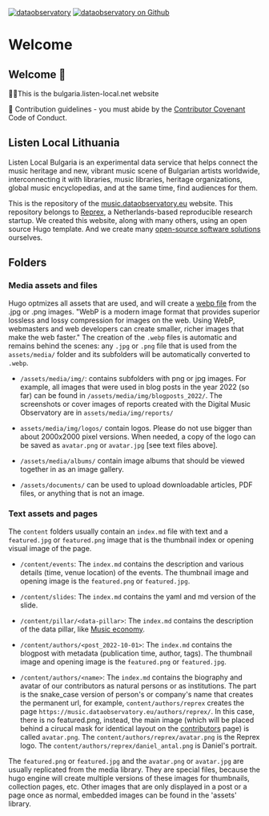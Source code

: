 [![dataobservatory](https://img.shields.io/badge/ecosystem-dataobservatory.eu-3EA135.svg)](https://dataobservatory.eu/)
[![dataobservatory on
Github](https://img.shields.io/badge/github-dataobservatory.eu-6e5494.svg)](https://github.com/dataobservatory-eu/)

# Welcome

## Welcome 👋

🙋‍♀️This is the bulgaria.listen-local.net website

🌈 Contribution guidelines - you must abide by the [Contributor Covenant](https://www.contributor-covenant.org/version/2/1/code_of_conduct/) Code of Conduct.

## Listen Local Lithuania

Listen Local Bulgaria is an experimental data service that helps connect the music heritage and new, vibrant music scene of Bulgarian artists  worldwide, interconnecting it with libraries, music libraries, heritage organizations, global music encyclopedias, and at the same time, find audiences for them. 


This is the repository of the [music.dataobservatory.eu](https://music.dataobservatory.eu/) website. This repository belongs to [Reprex](https://reprex.nl/), a Netherlands-based reproducible research startup.  We created this website, along with many others, using an open source Hugo template. And we create many [open-source software solutions](https://reprex.nl/software/) ourselves.

## Folders

### Media assets and files

Hugo optmizes all assets that are used, and will create a [webp file](https://developers.google.com/speed/webp) from the .jpg or .png images.  "WebP is a modern image format that provides superior lossless and lossy compression for images on the web. Using WebP, webmasters and web developers can create smaller, richer images that make the web faster." The creation of the `.webp` files is automatic and remains behind the scenes: any `.jpg` or `.png` file that is used from the `assets/media/` folder and its subfolders will be automatically converted to `.webp`.

- `/assets/media/img/`: contains subfolders with png or jpg images. For example, all images that were used in blog posts in the year 2022 (so far) can be found in `/assets/media/img/blogposts_2022/`. The screenshots or cover images of reports created with the Digital Music Observatory are in `assets/media/img/reports/`

- `assets/media/img/logos/` contain logos.  Please do not use bigger than about 2000x2000 pixel versions.  When needed, a copy of the logo can be saved as `avatar.png` or `avatar.jpg` [see text files above].

- `/assets/media/albums/` contain image albums that should be viewed together in as an image gallery.

- `/assets/documents/` can be used to upload downloadable articles, PDF files, or anything that is not an image. 

### Text assets and pages 
The `content` folders usually contain an `index.md` file with text and a `featured.jpg` or `featured.png` image that is the thumbnail index or opening visual image of the page.

- `/content/events`:  The `index.md` contains the description and various details (time, venue location) of the events. The thumbnail image and opening image is the `featured.png` or `featured.jpg`. 

- `/content/slides`: The `index.md` contains the yaml and md version of the slide.

- `/content/pillar/<data-pillar>`: The `index.md` contains the description of the data pillar, like [Music economy](https://music.dataobservatory.eu/pillar/music-economy/). 

- `/content/authors/<post_2022-10-01>`: The `index.md` contains the blogpost with metadata (publication time, author, tags).  The thumbnail image and opening image is the `featured.png` or `featured.jpg`. 

- `/content/authors/<name>`:  The `index.md` contains the biography and avatar of our contributors as natural persons or as institutions. The <name> part is the snake_case version of person's or company's name that creates the permanent url, for example, `content/authors/reprex` creates the page `https://music.dataobservatory.eu/authors/reprex/`. In this case, there is no featured.png, instead, the main image (which will be placed behind a cirucal mask for identical layout on the [contributors]() page) is called `avatar.png`.  The `content/authors/reprex/avatar.png` is the Reprex logo. The `content/authors/reprex/daniel_antal.png` is Daniel's portrait.

The `featured.png` or `featured.jpg` and the `avatar.png` or `avatar.jpg` are usually replicated from the media library. They are special files, because the hugo engine will create multiple versions of these images for thumbnails, collection pages, etc. Other images that are only displayed in a post or a page once as normal, embedded images can be found in the 'assets' library.
